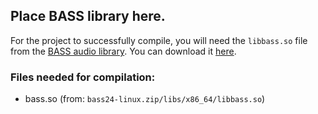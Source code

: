 ## Place BASS library here.
For the project to successfully compile, you will need the `libbass.so` file from the [BASS audio library](https://www.un4seen.com/bass.html). You can download it [here](https://www.un4seen.com/files/bass24-linux.zip).
### Files needed for compilation:
- bass.so (from: `bass24-linux.zip/libs/x86_64/libbass.so`)
